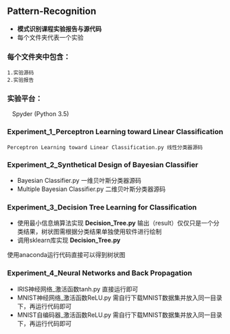 ## Pattern-Recognition
-  **模式识别课程实验报告与源代码**
-  每个文件夹代表一个实验
### 每个文件夹中包含：
    1.实验源码
    2.实验报告
### 实验平台：
    Spyder (Python 3.5)
### Experiment_1_Perceptron Learning toward Linear Classification
    Perceptron Learning toward Linear Classification.py 线性分类器源码
### Experiment_2_Synthetical Design of Bayesian Classifier
- Bayesian Classifier.py 一维贝叶斯分类器源码
- Multiple Bayesian Classifier.py 二维贝叶斯分类器源码
### Experiment_3_Decision Tree Learning for Classification
- 使用最小信息熵算法实现 **Decision_Tree.py**  输出（result）仅仅只是一个分类结果，树状图需根据分类结果单独使用软件进行绘制
- 调用sklearn库实现 **Decision_Tree.py**

使用anaconda运行代码直接可以得到树状图
### Experiment_4_Neural Networks and Back Propagation
- IRIS神经网络_激活函数tanh.py  直接运行即可
- MNIST神经网络_激活函数ReLU.py  需自行下载MNIST数据集并放入同一目录下，再运行代码即可
- MNIST自编码器_激活函数ReLU.py  需自行下载MNIST数据集并放入同一目录下，再运行代码即可
